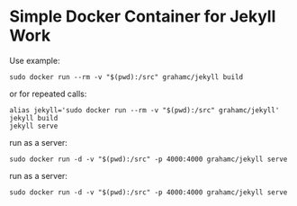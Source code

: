 # Simple Docker Container for Jekyll Work

Use example:

```
sudo docker run --rm -v "$(pwd):/src" grahamc/jekyll build
```

or for repeated calls:

```
alias jekyll='sudo docker run --rm -v "$(pwd):/src" grahamc/jekyll'
jekyll build
jekyll serve
```

run as a server:
```
sudo docker run -d -v "$(pwd):/src" -p 4000:4000 grahamc/jekyll serve
```

run as a server:
```
sudo docker run -d -v "$(pwd):/src" -p 4000:4000 grahamc/jekyll serve
```
